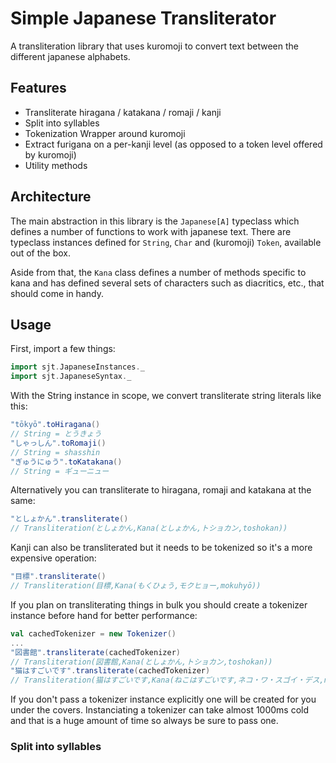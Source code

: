 # Simple Japanese Transliterator
A transliteration library that uses kuromoji to convert text between the different japanese alphabets.

## Features
- Transliterate hiragana / katakana / romaji / kanji
- Split into syllables
- Tokenization Wrapper around kuromoji
- Extract furigana on a per-kanji level (as opposed to a token level offered by kuromoji)
- Utility methods

## Architecture
The main abstraction in this library is the `Japanese[A]` typeclass which defines a number of functions to work with japanese text. There are typeclass instances defined for `String`, `Char` and (kuromoji) `Token`, available out of the box.

 Aside from that, the `Kana` class defines a number of methods specific to kana and has defined several sets of characters such as diacritics, etc., that should come in handy.

## Usage

First, import a few things:

``` scala
import sjt.JapaneseInstances._
import sjt.JapaneseSyntax._
```

With the String instance in scope, we convert transliterate string literals like this:

``` scala
"tōkyō".toHiragana()
// String = とうきょう
"しゃっしん".toRomaji()
// String = shasshin
"ぎゅうにゅう".toKatakana()
// String = ギューニュー
```

Alternatively you can transliterate to hiragana, romaji and katakana at the same:

``` scala
"としょかん".transliterate()
// Transliteration(としょかん,Kana(としょかん,トショカン,toshokan))
```

Kanji can also be transliterated but it needs to be tokenized so it's a more expensive operation:

``` scala
"目標".transliterate()
// Transliteration(目標,Kana(もくひょう,モクヒョー,mokuhyō))
```

If you plan on transliterating things in bulk you should create a tokenizer instance before hand for better performance:

``` scala
val cachedTokenizer = new Tokenizer()
...
"図書館".transliterate(cachedTokenizer)
// Transliteration(図書館,Kana(としょかん,トショカン,toshokan))
"猫はすごいです".transliterate(cachedTokenizer)
// Transliteration(猫はすごいです,Kana(ねこはすごいです,ネコ・ワ・スゴイ・デス,neko wa sugoi desu))
```

If you don't pass a tokenizer instance explicitly one will be created for you under the covers. Instanciating a tokenizer can take almost 1000ms cold and that is a huge amount of time so always be sure to pass one.

### Split into syllables
